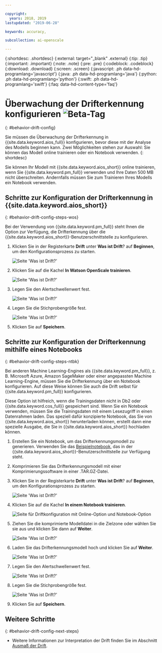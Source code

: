 ```yaml
---

copyright:
  years: 2018, 2019
lastupdated: "2019-06-28"

keywords: accuracy, 

subcollection: ai-openscale

---
```


{:shortdesc: .shortdesc}
{:external: target="_blank" .external}
{:tip: .tip}
{:important: .important}
{:note: .note}
{:pre: .pre}
{:codeblock: .codeblock}
{:download: .download}
{:screen: .screen}
{:javascript: .ph data-hd-programlang='javascript'}
{:java: .ph data-hd-programlang='java'}
{:python: .ph data-hd-programlang='python'}
{:swift: .ph data-hd-programlang='swift'}
{:faq: data-hd-content-type='faq'}

# Überwachung der Drifterkennung konfigurieren ![Beta-Tag](images/beta.png)
{: #behavior-drift-config}

Sie müssen die Überwachung der Drifterkennung in {{site.data.keyword.aios_full}} konfigurieren, bevor diese mit der Analyse des Modells beginnen kann. Zwei Möglichkeiten stehen zur Auswahl: Sie können das Modell online trainieren oder ein Notebook verwenden.
{: shortdesc}

Sie können Ihr Modell mit {{site.data.keyword.aios_short}} online trainieren, wenn Sie {{site.data.keyword.pm_full}} verwenden und Ihre Daten 500 MB nicht überschreiten. Andernfalls müssen Sie zum Trainieren Ihres Modells ein Notebook verwenden.

## Schritte zur Konfiguration der Drifterkennung in {{site.data.keyword.aios_short}}
{: #behavior-drift-config-steps-wos}

Bei der Verwendung von {{site.data.keyword.pm_full}} steht Ihnen die Option zur Verfügung, die Drifterkennung über die {{site.data.keyword.aios_short}}-Benutzerschnittstelle zu konfigurieren.

1. Klicken Sie in der Registerkarte **Drift** unter **Was ist Drift**? auf **Beginnen**, um den Konfigurationsprozess zu starten.

   ![Seite 'Was ist Drift?'](images/wos-drift-config-1.png)

2. Klicken Sie auf die Kachel **In Watson OpenScale trainieren**.

   ![Seite 'Was ist Drift?'](images/drift-config-2.png)

3. Legen Sie den Alertschwellenwert fest.

   ![Seite 'Was ist Drift?'](images/drift-config-3.png)

3. Legen Sie die Stichprobengröße fest.

   ![Seite 'Was ist Drift?'](images/drift-config-4.png)
   
3. Klicken Sie auf **Speichern**.


## Schritte zur Konfiguration der Drifterkennung mithilfe eines Notebooks
{: #behavior-drift-config-steps-ntbk}

Bei anderen Machine Learning-Engines als {{site.data.keyword.pm_full}}, z. B. Microsoft Azure, Amazon SageMaker oder einer angepassten Machine Learning-Engine, müssen Sie die Drifterkennung über ein Notebook konfigurieren. Auf diese Weise können Sie auch die Drift selbst für {{site.data.keyword.pm_full}} konfigurieren.

Diese Option ist hilfreich, wenn die Trainingsdaten nicht in Db2 oder {{site.data.keyword.cos_full}} gespeichert sind. Wenn Sie ein Notebook verwenden, müssen Sie die Trainingsdaten mit einem Lesezugriff in einen Datenrahmen laden. Das speziell dafür konzipierte Notebook, das Sie von {{site.data.keyword.aios_short}} herunterladen können, erstellt dann eine spezielle Ausgabe, die Sie in {{site.data.keyword.aios_short}} hochladen können.

1. Erstellen Sie ein Notebook, um das Drifterkennungsmodell zu generieren. Verwenden Sie das [Beispielnotebook](https://github.com/IBM-Watson/aios-data-distribution/blob/master/training_statistics_notebook.ipynb), das in der {{site.data.keyword.aios_short}}-Benutzerschnittstelle zur Verfügung steht.
2. Komprimieren Sie das Drifterkennungsmodell mit einer Komprimierungssoftware in einer .TAR.GZ-Datei.

1. Klicken Sie in der Registerkarte **Drift** unter **Was ist Drift**? auf **Beginnen**, um den Konfigurationsprozess zu starten.

   ![Seite 'Was ist Drift?'](images/wos-drift-config-1.png)

2. Klicken Sie auf die Kachel **In einem Notebook trainieren**.

   ![Seite für Driftkonfiguration mit Online-Option und Notebook-Option](images/drift-config-2.png)

3. Ziehen Sie die komprimierte Modelldatei in die Zielzone oder wählen Sie sie aus und klicken Sie dann auf **Weiter**.

   ![Seite 'Was ist Drift?'](images/wos-drift-config-2b.png)
   
3. Laden Sie das Drifterkennungsmodell hoch und klicken Sie auf **Weiter**.

   ![Seite 'Was ist Drift?'](images/drift-config-upload.png)
   
3. Legen Sie den Alertschwellenwert fest.

   ![Seite 'Was ist Drift?'](images/drift-config-3.png)

3. Legen Sie die Stichprobengröße fest.

   ![Seite 'Was ist Drift?'](images/drift-config-4.png)
   
3. Klicken Sie auf **Speichern**.

## Weitere Schritte
{: #behavior-drift-config-next-steps}

- Weitere Informationen zur Interpretation der Drift finden Sie im Abschnitt [Ausmaß der Drift](/docs/services/ai-openscale?topic=ai-openscale-behavior-drift-ovr).
